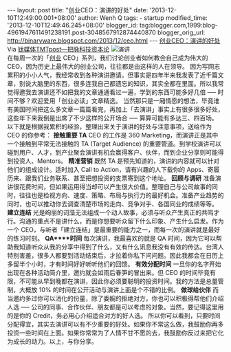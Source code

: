 --- layout: post title: "创业CEO：演讲的好处" date:
'2013-12-10T12:49:00.001+08:00' author: Wenh Q tags: - startup
modified\_time: '2013-12-10T12:49:46.245+08:00' blogger\_id:
tag:blogger.com,1999:blog-4961947611491238191.post-3048567912874440870
blogger\_orig\_url: http://binaryware.blogspot.com/2013/12/ceo.html ---
[创业CEO：演讲的好处](http://www.tmtpost.com/82680.html)
Via [钛媒体TMTpost—把脉科技资本论](http://www.tmtpost.com/)
![演讲](http://www.tmtpost.com/wp-content/uploads/2013/12/138658321910-560x595.jpg "演讲")\
在每周一次的「[创业](http://www.tmtpost.com/tag/chuangye "查看 创业 中的全部文章")
CEO」系列，我们讨论创业者如何教会自己成为伟大的
CEO，因为历史上最伟大的创业公司，往往都是由这样的人在领导。
因为写网志累积的小小人气，我经常收到各种演讲邀请。但事实是四年半来我发表了近千篇文章，别说大脑里的东西，很多连我自己都遗忘的知识，其实全都在里面。所以我常觉得邀我去演讲还不如把我的文章通通看过一遍，学到的东西可能多好几倍
── 时间不够？欢迎爱用「创业必读」文章精选。
当然那只是一厢情愿的想法，毕竟谁有美国时间把这么多文章一篇篇看完，再加上「去演讲」事实上有很多很多好处，这些年下来我倒是出席了不少这样的公开场合 ──
算算可能有多达三、四百场。
以下就是根据我累积的经验，整理出来关于演讲的好处与注意事项，送给作为 CEO
的你参考：
**接触重要 TA**
CEO 的工作是 360 Marketing，而演讲正是其中一个接触到平常无法接触的 TA
(Target Audience)
的重要管道。到学校演讲可以碰到用户、人才，到产业聚会演讲有机会赢得客户、伙伴，而到企业分享则可能得到投资人、Mentors。
**精准营销**
既然 TA 是预先知道的，演讲的内容就可以针对他们的组成设计。适时加入 Call
to Action，请有兴趣的人下载你的
Apps、寄履历来、跟我们业务联系、甚至把想投资的支票寄到这个地址。
**回顾与调研**
准备演讲很花费时间，但如果运用得当却可以产生很大价值。整理自己与公司故事的同时，往往也是检视方向、速度、策略、布局与执行力的最好机会。准备产业趋势的同时，也可以推动你去调查清楚市场的走向、竞争对手、各国同业的成绩等等。
**建立连结**
光是绚丽的词藻无法组成一个动人故事，必须与听众产生真正的共鸣才行。沟通的重点不是讲什么，而是你想要听众留下什么印象、产生什么启发。作为一个
CEO，与听者「建立连结」是最重要的能力之一，而每一次的演讲就是最好的练习时刻。
**QA****时间**
每次演讲，我最喜欢的就是 QA
时间，因为它可以帮助我知道听众从我的分享中得到了什么，又有什么讯息我没有有效的传达。台湾人特别害羞，很多人都要到活动结束后，才拉着你私下问问题。因此我都会在日历上多留半个小时，才有时间好好听听他们的回馈。
**有效分配时间**
一旦你的名字开始出现在各种活动简介里，邀约就会如雨后春笋的冒出来。但 CEO
的时间毕竟有限，不可能从早到晚都在演讲，因此你必须要聪明的投资时间。我的方法是总量管制，大概放
10% 的时间在公开活动与演讲上面是个不错的比例。
**做球给伙伴**
而当邀约多过你可以消化的份量，除了委婉的拒绝对方，你也可以积极得帮他们介绍人选
──
公司的同事、合作伙伴、朋友都是可以考虑的对象。当然，要记得这里用的是你的
Credit，务必用心介绍适合对方的好人选。
所以你可以看到，只要时间分配得宜，其实去演讲可以有不少重要的好处。如果你不常这么做，我鼓励你再多投资一些时间在上面。如果你常常为了人情不甘不愿的去，我鼓励你反过来把它化为成长的动力。以上，与你分享。
